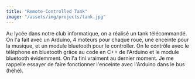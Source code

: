 ```yaml
---
title: "Remote-Controlled Tank"
image: "/assets/img/projects/tank.jpg"
---
```


Au lycée dans notre club informatique, on a réalisé un tank télécommandé. On l'a fait avec un Arduino, 4 moteurs pour chaque roue, une enceinte pour la musique, et un module bluetooth pour le controller. On le contrôle avec le téléphone en bluetooth grâce au code en C++ de l'Arduino et le module bluetooth évidemment. On l'a fini vraiment au dernier moment. Je me rappelle essayer de faire fonctionner l'enceinte avec l'Arduino dans le bus (héhé).